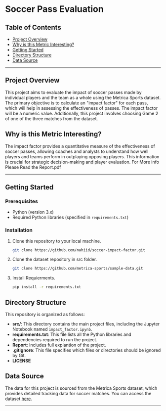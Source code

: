 # Soccer Pass Evaluation

## Table of Contents



- [Project Overview](#project-overview)
- [Why is this Metric Interesting?](#why-is-this-metric-interesting)
- [Getting Started](#getting-started)
- [Directory Structure](#directory-structure)
- [Data Source](#data-source)
---

## Project Overview

This project aims to evaluate the impact of soccer passes made by individual players and the team as a whole using the Metrica Sports dataset. The primary objective is to calculate an "impact factor" for each pass, which will help in assessing the effectiveness of passes. The impact factor will be a numeric value. Additionally, this project involves choosing Game 2 of one of the three matches from the dataset.

## Why is this Metric Interesting?

The impact factor provides a quantitative measure of the effectiveness of soccer passes, allowing coaches and analysts to understand how well players and teams perform in outplaying opposing players. This information is crucial for strategic decision-making and player evaluation.
For More info Please Read the Report.pdf

---
## Getting Started

### Prerequisites
- Python (version 3.x)
- Required Python libraries (specified in `requirements.txt`)

### Installation
1. Clone this repository to your local machine.
   ```bash
   git clone https://github.com/nahiid/soccer-impact-factor.git
2. Clone the dataset repository in src folder.
   ```bash
   git clone https://github.com/metrica-sports/sample-data.git
   
3. Install Requierments.
   ```bash
   pip install -r requirements.txt

## Directory Structure
This repository is organized as follows:

- **src/**: This directory contains the main project files, including the Jupyter Notebook named `impact_factor.ipynb`.
- **requirements.txt**: This file lists all the Python libraries and dependencies required to run the project.
- **Report**: Includes full explantion of the project.
- **.gitignore**: This file specifies which files or directories should be ignored by Git.
- **LICENSE**

## Data Source

The data for this project is sourced from the Metrica Sports dataset, which provides detailed tracking data for soccer matches. You can access the dataset [here](https://github.com/metrica-sports/sample-data).

---

